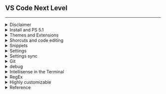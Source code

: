 
## VS Code Next Level
---

<details>
<summary>Disclaimer</summary>
- Not a training but awareness
</details>

<details>
<summary>Install and PS 5.1</summary>

- ```choco install vscode -y```
- [Set VS Code for PS 5.1](https://aarons.atlassian.net/wiki/spaces/DBA/pages/2818408460/How+to+set+VS+Code+for+PowerShell+5.1)
- No further development in ISE
- VS Code
  - Open Source
  - extensions
    - support multiple languages
  - integration
    - Git
    - Azure
    - ADS
</details>

<details>
<summary>Themes and Extensions</summary>

- ISE theme
- PowerShell extension pack
- Git
- Azure
- markdown
</details>

<details>
<summary>Shorcuts and code editing</summary>

- Command Pallette
  - \>
- screencast mode
- ctrl `
- ctrl ,
- ctrl B
- ctrl E
- code and file name (code C:\Ravi\Languages\Demo\NextLevelVSCode\Test.ps1)
- alt + arrow move the line
- alt shift + arrow  to copy the line
- ctrl x (no highlighting needed)
- multi line comment
  - ctrl L /
- Ctrl W
- Ctrl N


</details>

<details>
<summary>Snippets</summary>
- PS function
- loop
- invoke-sqlcmd
</details>

<details>
<summary>Settings </summary>

- command ,
- mini map
- font
</details>

<details>
<summary>Settings sync</summary>

- sync
</details>

<details>
<summary>Git</summary>

- Git ignore
- `git clone https://github.com/ravilobo/NextLevelVSCode.git`
</details>

<details>
<summary>debug</summary>

- debug
</details>

<details>
<summary>Intellisense in the Terminal</summary>

```
install-module psreadline -Force
Set-PSReadLineOption -PredictionSource History
```
</details>



<details>
<summary>RegEx</summary>

```
C0724
C1108
C1430
C1847
C0537
C0563
C1024
C0331
C6006
F982
```
```
SELECT *
FROM agreement
where sourcestore in (
'C0724','C1108','C1430','C1847','C0537','C0563','C1024','C0331','C6006','F982'
)
```

</details>

<details>
<summary>Highly customizable</summary>

- mini map
- debug
- resize terminal
</details>
<details>
<summary>Reference</summary>

- [Visual Studio Code Crash Course](https://www.youtube.com/watch?v=WPqXP_kLzpo&list=PLH6KG78VMXz7I8RA7FtiUUT0g-5HQqePM&index=11)
- [Optimizing Visual Studio Code for Powershell Development](https://www.youtube.com/watch?v=9uMorgBB_RU&list=PLH6KG78VMXz7I8RA7FtiUUT0g-5HQqePM&index=10)
</details>


